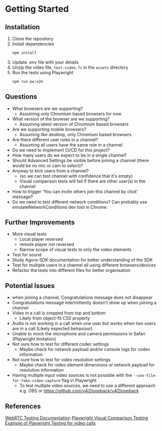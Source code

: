 # Getting Started
## Installation
1. Clone the repository
1. Install dependencies
   ```bash
   npm install
   ```
1. Update .env file with your details
1. Unzip the video file, `test-video.7z` in the `assets` directory
1. Run the tests using Playwright
   ```bash
   npm run pw:e2e
   ```

## Questions
- What browsers are we supporting?
  - Assuming only Chromium based browsers for now
- What version of the browser are we supporting?
  - Assuming latest version of Chromium based browsers
- Are we supporting mobile browsers?
  - Assuming like desktop, only Chromium based browsers
- Are there different user roles in a channel?
  - Assuming all users have the same role in a channel
- Do we need to implement CI/CD for this project?
- How many users do we expect to be in a single channel?
- Should Advanced Settings be visible before joining a channel (there would be no mic or cam to select)?
- Anyway to kick users from a channel? 
  - (so we can test channel with confidence that it's empty)
  - Visual comparison tests will fail if there are other user(s) in the channel
- How to trigger 'You can invite others join this channel by click' message?
- Do we need to test different network conditions? Can probably use emulateNetworkConditions dev tool in Chrome.

## Further Improvements
- More visual tests
  - Local player reversed
  - remote player not reversed
  - Narrow scope of visual tests to only the video elements
- Test for sound
- Study Agora-SDK documentation for better understanding of the SDK
- Test for multiple users in a channel all using different browsers/devices
- Refactor the tests into different files for better organisation

## Potential Issues
- when joining a channel, Congratulations message does not disappear
- Congratulations message intermittently doesn't show up when joining a channel
- Video in a call is cropped from top and bottom
  - Likely from object-fit CSS property
- Audio is not working in a call when one user but works when two users are in a call (Likely expected behaviour)
- Unable to mock the microphone and camera permissions in Safari (Playwright limitation)
- Not sure how to test for different codec settings
  - Maybe check for network payload and/or console logs for codec information
- Not sure how to test for video resolution settings
  - Maybe check for video element dimensions or network payload for resolution information
- Having multiple input video sources is not possible with the `--use-file-for-fake-video-capture` flag in Playwright
  - To test multiple video sources, we need to use a different approach e.g. OBS or https://github.com/v4l2loopback/v4l2loopback

## References
[WebRTC Testing Documentation](https://webrtc.org/getting-started/testing)
[Playwright Visual Comparison Testing](https://playwright.dev/docs/test-snapshots)
[Example of Playwright Testing for video calls](https://github.com/bigbluebutton/bigbluebutton)